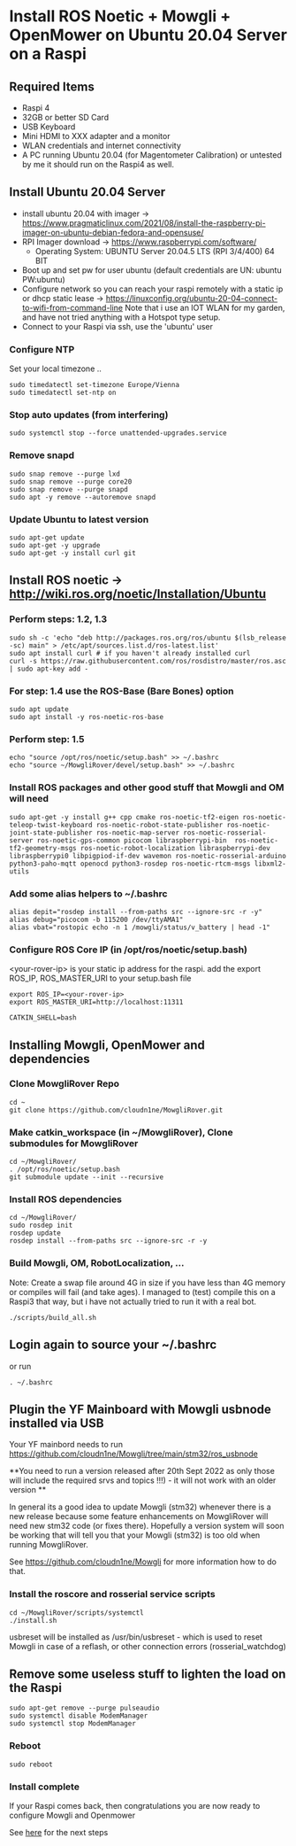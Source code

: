 # Install ROS Noetic + Mowgli + OpenMower on Ubuntu 20.04 Server on a Raspi

## Required Items

* Raspi 4
* 32GB or better SD Card
* USB Keyboard
* Mini HDMI to XXX adapter and a monitor
* WLAN credentials and internet connectivity
* A PC running Ubuntu 20.04 (for Magentometer Calibration) or untested by me it should run on the Raspi4 as well.

## Install Ubuntu 20.04 Server 

* install ubuntu 20.04 with imager -> https://www.pragmaticlinux.com/2021/08/install-the-raspberry-pi-imager-on-ubuntu-debian-fedora-and-opensuse/
* RPI Imager download -> https://www.raspberrypi.com/software/
    * Operating System: UBUNTU Server 20.04.5 LTS (RPI 3/4/400) 64 BIT
* Boot up and set pw for user ubuntu (default credentials are UN: ubuntu PW:ubuntu)
* Configure network so you can reach your raspi remotely with a static ip or dhcp static lease -> https://linuxconfig.org/ubuntu-20-04-connect-to-wifi-from-command-line
    Note that i use an IOT WLAN for my garden, and have not tried anything with a Hotspot type setup.
* Connect to your Raspi via ssh, use the 'ubuntu' user

### Configure NTP

Set your local timezone ..

```
sudo timedatectl set-timezone Europe/Vienna
sudo timedatectl set-ntp on
```

### Stop auto updates (from interfering)

```
sudo systemctl stop --force unattended-upgrades.service
```

### Remove snapd

```
sudo snap remove --purge lxd
sudo snap remove --purge core20
sudo snap remove --purge snapd
sudo apt -y remove --autoremove snapd
```

### Update Ubuntu to latest version

```
sudo apt-get update
sudo apt-get -y upgrade
sudo apt-get -y install curl git
```

## Install ROS noetic -> http://wiki.ros.org/noetic/Installation/Ubuntu

### Perform steps: 1.2, 1.3

```
sudo sh -c 'echo "deb http://packages.ros.org/ros/ubuntu $(lsb_release -sc) main" > /etc/apt/sources.list.d/ros-latest.list'
sudo apt install curl # if you haven't already installed curl
curl -s https://raw.githubusercontent.com/ros/rosdistro/master/ros.asc | sudo apt-key add -
```

### For step: 1.4 use the ROS-Base (Bare Bones) option

```
sudo apt update
sudo apt install -y ros-noetic-ros-base
```

### Perform step: 1.5

```
echo "source /opt/ros/noetic/setup.bash" >> ~/.bashrc
echo "source ~/MowgliRover/devel/setup.bash" >> ~/.bashrc
```

### Install ROS packages and other good stuff that Mowgli and OM will need

```
sudo apt-get -y install g++ cpp cmake ros-noetic-tf2-eigen ros-noetic-teleop-twist-keyboard ros-noetic-robot-state-publisher ros-noetic-joint-state-publisher ros-noetic-map-server ros-noetic-rosserial-server ros-noetic-gps-common picocom libraspberrypi-bin  ros-noetic-tf2-geometry-msgs ros-noetic-robot-localization libraspberrypi-dev libraspberrypi0 libpigpiod-if-dev wavemon ros-noetic-rosserial-arduino python3-paho-mqtt openocd python3-rosdep ros-noetic-rtcm-msgs libxml2-utils
```

### Add some alias helpers to \~/.bashrc

```
alias depit="rosdep install --from-paths src --ignore-src -r -y"
alias debug="picocom -b 115200 /dev/ttyAMA1"
alias vbat="rostopic echo -n 1 /mowgli/status/v_battery | head -1"
```

### Configure ROS Core IP (in /opt/ros/noetic/setup.bash)

\<your-rover-ip\> is your static ip address for the raspi.
add the export ROS_IP, ROS_MASTER_URI to your setup.bash file

```
export ROS_IP=<your-rover-ip>
export ROS_MASTER_URI=http://localhost:11311

CATKIN_SHELL=bash
```

## Installing Mowgli, OpenMower and dependencies

### Clone MowgliRover Repo

```
cd ~
git clone https://github.com/cloudn1ne/MowgliRover.git
```

### Make catkin_workspace (in ~/MowgliRover), Clone submodules for MowgliRover

```
cd ~/MowgliRover/
. /opt/ros/noetic/setup.bash
git submodule update --init --recursive
```

### Install ROS dependencies

```
cd ~/MowgliRover/
sudo rosdep init
rosdep update
rosdep install --from-paths src --ignore-src -r -y
```

### Build Mowgli, OM, RobotLocalization, ...

Note: Create a swap file around 4G in size if you have less than 4G memory or compiles will fail (and take ages). I managed to (test) compile this on a Raspi3 that way, but i have not actually tried to run it with a real bot.

```
./scripts/build_all.sh
```
## Login again to source your ~/.bashrc 

or run

```
. ~/.bashrc 
```

## Plugin the YF Mainboard with Mowgli usbnode installed via USB

Your YF mainbord needs to run https://github.com/cloudn1ne/Mowgli/tree/main/stm32/ros_usbnode

**You need to run a version released after 20th Sept 2022 as only those will include the required srvs and topics !!!) - it will not work with an older version **

In general its a good idea to update Mowgli (stm32) whenever there is a new release because some feature enhancements on MowgliRover will need new stm32 code (or fixes there). Hopefully a version system will soon be working that will tell you that your Mowgli (stm32) is too old when running MowgliRover.

See https://github.com/cloudn1ne/Mowgli for more information how to do that.

### Install the roscore and rosserial service scripts

```
cd ~/MowgliRover/scripts/systemctl
./install.sh
```

usbreset will be installed as /usr/bin/usbreset - which is used to reset Mowgli in case of a reflash, or other connection errors (rosserial_watchdog)


## Remove some useless stuff to lighten the load on the Raspi

```
sudo apt-get remove --purge pulseaudio
sudo systemctl disable ModemManager
sudo systemctl stop ModemManager
```

### Reboot 

```
sudo reboot
```

### Install complete

If your Raspi comes back, then congratulations you are now ready to configure Mowgli and Openmower

See [here](ConfigureMowgli.md) for the next steps
